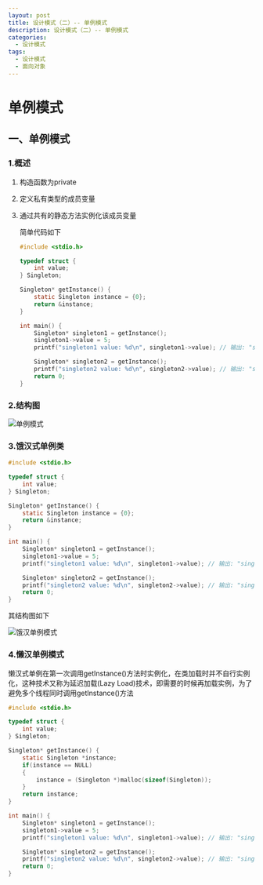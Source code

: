 ```yaml
---
layout: post
title: 设计模式（二）-- 单例模式
description: 设计模式（二）-- 单例模式
categories:
  - 设计模式
tags:
  - 设计模式
  - 面向对象
---
```


# 单例模式

## 一、单例模式

### 1.概述

1. 构造函数为private

2. 定义私有类型的成员变量

3. 通过共有的静态方法实例化该成员变量

   简单代码如下

   ```c
   #include <stdio.h>
   
   typedef struct {
       int value;
   } Singleton;
   
   Singleton* getInstance() {
       static Singleton instance = {0};
       return &instance;
   }
   
   int main() {
       Singleton* singleton1 = getInstance();
       singleton1->value = 5;
       printf("singleton1 value: %d\n", singleton1->value); // 输出: "singleton1 value: 5"
   
       Singleton* singleton2 = getInstance();
       printf("singleton2 value: %d\n", singleton2->value); // 输出: "singleton2 value: 5"
       return 0;
   }
   
   ```

   

### 2.结构图

![单例模式](https://kx-image.oss-cn-chengdu.aliyuncs.com/%E5%8D%95%E4%BE%8B%E6%A8%A1%E5%BC%8F.png)

### 3.饿汉式单例类

```c
#include <stdio.h>

typedef struct {
    int value;
} Singleton;

Singleton* getInstance() {
    static Singleton instance = {0};
    return &instance;
}

int main() {
    Singleton* singleton1 = getInstance();
    singleton1->value = 5;
    printf("singleton1 value: %d\n", singleton1->value); // 输出: "singleton1 value: 5"

    Singleton* singleton2 = getInstance();
    printf("singleton2 value: %d\n", singleton2->value); // 输出: "singleton2 value: 5"
    return 0;
}
```

其结构图如下

![饿汉单例模式](https://kx-image.oss-cn-chengdu.aliyuncs.com/%E9%A5%BF%E6%B1%89%E5%8D%95%E4%BE%8B%E6%A8%A1%E5%BC%8F.png)

### 4.懒汉单例模式

懒汉式单例在第一次调用getInstance()方法时实例化，在类加载时并不自行实例化，这种技术又称为延迟加载(Lazy Load)技术，即需要的时候再加载实例，为了避免多个线程同时调用getInstance()方法

```c
#include <stdio.h>

typedef struct {
    int value;
} Singleton;

Singleton* getInstance() {
    static Singleton *instance;
    if(instance == NULL)
    {
        instance = (Singleton *)malloc(sizeof(Singleton));
    }
    return instance;
}

int main() {
    Singleton* singleton1 = getInstance();
    singleton1->value = 5;
    printf("singleton1 value: %d\n", singleton1->value); // 输出: "singleton1 value: 5"

    Singleton* singleton2 = getInstance();
    printf("singleton2 value: %d\n", singleton2->value); // 输出: "singleton2 value: 5"
    return 0;
}
```

